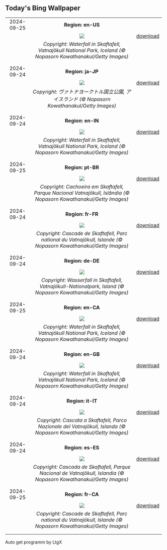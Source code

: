 ## Today's Bing Wallpaper
|      |      |      |
| :----: | :----: | :----: |
|2024-09-25|**Region: en-US**||
||![](https://www.bing.com/th?id=OHR.SkaftafellWaterfall_EN-US3934499773_UHD.jpg&pid=hp&w=1152&h=648&rs=1&c=4)| [download](https://www.bing.com/th?id=OHR.SkaftafellWaterfall_EN-US3934499773_UHD.jpg)|
||*Copyright: Waterfall in Skaftafell, Vatnajökull National Park, Iceland (© Nopasorn Kowathanakul/Getty Images)*
||
|||
|2024-09-24|**Region: ja-JP**||
||![](https://www.bing.com/th?id=OHR.SkaftafellWaterfall_JA-JP1502759780_UHD.jpg&pid=hp&w=1152&h=648&rs=1&c=4)| [download](https://www.bing.com/th?id=OHR.SkaftafellWaterfall_JA-JP1502759780_UHD.jpg)|
||*Copyright: ヴァトナヨークトル国立公園, アイスランド (© Nopasorn Kowathanakul/Getty Images)*
||
|||
|2024-09-24|**Region: en-IN**||
||![](https://www.bing.com/th?id=OHR.SkaftafellWaterfall_EN-IN1234167290_UHD.jpg&pid=hp&w=1152&h=648&rs=1&c=4)| [download](https://www.bing.com/th?id=OHR.SkaftafellWaterfall_EN-IN1234167290_UHD.jpg)|
||*Copyright: Waterfall in Skaftafell, Vatnajökull National Park, Iceland (© Nopasorn Kowathanakul/Getty Images)*
||
|||
|2024-09-25|**Region: pt-BR**||
||![](https://www.bing.com/th?id=OHR.SkaftafellWaterfall_PT-BR0775400551_UHD.jpg&pid=hp&w=1152&h=648&rs=1&c=4)| [download](https://www.bing.com/th?id=OHR.SkaftafellWaterfall_PT-BR0775400551_UHD.jpg)|
||*Copyright: Cachoeira em Skaftafell, Parque Nacional Vatnajökull, Islândia (© Nopasorn Kowathanakul/Getty Images)*
||
|||
|2024-09-24|**Region: fr-FR**||
||![](https://www.bing.com/th?id=OHR.SkaftafellWaterfall_FR-FR6109608745_UHD.jpg&pid=hp&w=1152&h=648&rs=1&c=4)| [download](https://www.bing.com/th?id=OHR.SkaftafellWaterfall_FR-FR6109608745_UHD.jpg)|
||*Copyright: Cascade de Skaftafell, Parc national du Vatnajökull, Islande  (© Nopasorn Kowathanakul/Getty Images)*
||
|||
|2024-09-24|**Region: de-DE**||
||![](https://www.bing.com/th?id=OHR.SkaftafellWaterfall_DE-DE5014328523_UHD.jpg&pid=hp&w=1152&h=648&rs=1&c=4)| [download](https://www.bing.com/th?id=OHR.SkaftafellWaterfall_DE-DE5014328523_UHD.jpg)|
||*Copyright: Wasserfall in Skaftafell, Vatnajökull-Nationalpark, Island (© Nopasorn Kowathanakul/Getty Images)*
||
|||
|2024-09-25|**Region: en-CA**||
||![](https://www.bing.com/th?id=OHR.SkaftafellWaterfall_EN-CA0508271608_UHD.jpg&pid=hp&w=1152&h=648&rs=1&c=4)| [download](https://www.bing.com/th?id=OHR.SkaftafellWaterfall_EN-CA0508271608_UHD.jpg)|
||*Copyright: Waterfall in Skaftafell, Vatnajökull National Park, Iceland (© Nopasorn Kowathanakul/Getty Images)*
||
|||
|2024-09-24|**Region: en-GB**||
||![](https://www.bing.com/th?id=OHR.SkaftafellWaterfall_EN-GB1674771386_UHD.jpg&pid=hp&w=1152&h=648&rs=1&c=4)| [download](https://www.bing.com/th?id=OHR.SkaftafellWaterfall_EN-GB1674771386_UHD.jpg)|
||*Copyright: Waterfall in Skaftafell, Vatnajökull National Park, Iceland (© Nopasorn Kowathanakul/Getty Images)*
||
|||
|2024-09-24|**Region: it-IT**||
||![](https://www.bing.com/th?id=OHR.SkaftafellWaterfall_IT-IT8228006063_UHD.jpg&pid=hp&w=1152&h=648&rs=1&c=4)| [download](https://www.bing.com/th?id=OHR.SkaftafellWaterfall_IT-IT8228006063_UHD.jpg)|
||*Copyright: Cascata a Skaftafell, Parco Nazionale del Vatnajökull, Islanda (© Nopasorn Kowathanakul/Getty Images)*
||
|||
|2024-09-24|**Region: es-ES**||
||![](https://www.bing.com/th?id=OHR.SkaftafellWaterfall_ES-ES6245666975_UHD.jpg&pid=hp&w=1152&h=648&rs=1&c=4)| [download](https://www.bing.com/th?id=OHR.SkaftafellWaterfall_ES-ES6245666975_UHD.jpg)|
||*Copyright: Cascada de Skaftafell, Parque Nacional de Vatnajökull, Islandia (© Nopasorn Kowathanakul/Getty Images)*
||
|||
|2024-09-25|**Region: fr-CA**||
||![](https://www.bing.com/th?id=OHR.SkaftafellWaterfall_FR-CA8805376620_UHD.jpg&pid=hp&w=1152&h=648&rs=1&c=4)| [download](https://www.bing.com/th?id=OHR.SkaftafellWaterfall_FR-CA8805376620_UHD.jpg)|
||*Copyright: Cascade de Skaftafell, Parc national du Vatnajökull, Islande (© Nopasorn Kowathanakul/Getty Images)*
||
|||

Auto get programm by LtgX
